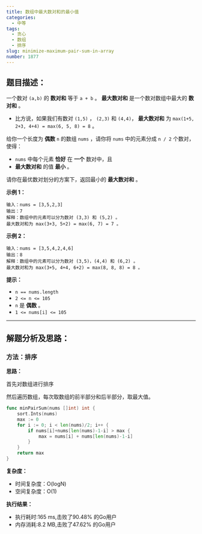 ```yaml
---
title: 数组中最大数对和的最小值
categories:
  - 中等
tags: 
  - 贪心
  - 数组
  - 排序
slug: minimize-maximum-pair-sum-in-array
number: 1877
---
```


## 题目描述：

一个数对 `(a,b)` 的 **数对和** 等于 `a + b` 。 **最大数对和** 是一个数对数组中最大的 **数对和** 。

- 比方说，如果我们有数对 `(1,5)` ， `(2,3)` 和 `(4,4)`， **最大数对和** 为 `max(1+5, 2+3, 4+4) = max(6, 5, 8) = 8` 。

给你一个长度为 **偶数** `n` 的数组 `nums` ，请你将 `nums` 中的元素分成 `n / 2` 个数对，使得：

- `nums` 中每个元素 **恰好** 在 **一个** 数对中，且
- **最大数对和** 的值 **最小** 。

请你在最优数对划分的方案下，返回最小的 **最大数对和** 。

**示例 1：**

```
输入：nums = [3,5,2,3]
输出：7
解释：数组中的元素可以分为数对 (3,3) 和 (5,2) 。
最大数对和为 max(3+3, 5+2) = max(6, 7) = 7 。

```

**示例 2：**

```
输入：nums = [3,5,4,2,4,6]
输出：8
解释：数组中的元素可以分为数对 (3,5)，(4,4) 和 (6,2) 。
最大数对和为 max(3+5, 4+4, 6+2) = max(8, 8, 8) = 8 。

```

**提示：**

- `n == nums.length`
- `2 <= n <= 105`
- `n` 是 **偶数** 。
- `1 <= nums[i] <= 105`

---
## 解题分析及思路：

### 方法：排序

**思路：**

首先对数组进行排序

然后遍历数组，每次取数组的前半部分和后半部分，取最大值。

```go
func minPairSum(nums []int) int {
	sort.Ints(nums)
	max := 0
	for i := 0; i < len(nums)/2; i++ {
		if nums[i]+nums[len(nums)-1-i] > max {
			max = nums[i] + nums[len(nums)-1-i]
		}
	}
	return max
}
```

**复杂度：**

- 时间复杂度：O(logN)
- 空间复杂度：O(1)

**执行结果：**

- 执行耗时:165 ms,击败了90.48% 的Go用户
- 内存消耗:8.2 MB,击败了47.62% 的Go用户
